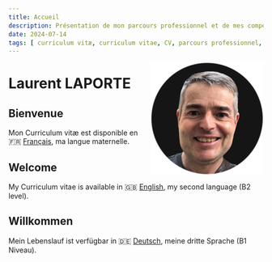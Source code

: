 ```yaml
---
title: Accueil
description: Présentation de mon parcours professionnel et de mes compétences.
date: 2024-07-14
tags: [ curriculum vitæ, curriculum vitae, CV, parcours professionnel, compétences, formation ]
---
```


<img alt="Profile de Laurent LAPORTE" src="images/profile-laurent-laporte.png" title="Laurent LAPORTE"
     style="float: right; margin: 0 0 1em 1em; width: 223px; height: 223px"/>

# Laurent LAPORTE

## Bienvenue

Mon Curriculum vitæ est disponible en 🇫🇷 [Français](fr.md), ma langue maternelle.

## Welcome

My Curriculum vitae is available in 🇬🇧 [English](en.md), my second language (B2 level).

## Willkommen

Mein Lebenslauf ist verfügbar in 🇩🇪 [Deutsch](de.md), meine dritte Sprache (B1 Niveau).
